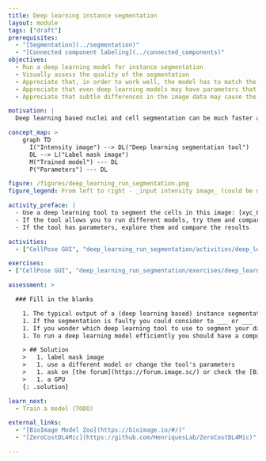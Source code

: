 ```yaml
---
title: Deep learning instance segmentation
layout: module
tags: ["draft"]
prerequisites:
  - "[Segmentation](../segmentation)"
  - "[Connected component labeling](../connected_components)"
objectives:
  - Run a deep learning model for instance segmentation
  - Visually assess the quality of the segmentation
  - Appreciate that, in order to work well, the model has to match the input data
  - Appreciate that even deep learning models may have parameters that need to be tuned
  - Appreciate that subtle differences in the image data may cause the model to fail

motivation: |
  Deep learning based nuclei and cell segmentation can be much faster and more accurate than conventional segmentation methods. In addition, there may be less parameter tuning required than for conventional methods. However, one can still make mistakes, such as applying the wrong deep learning model for the given input data. Both the usefulness and potential pitfalls make it very important to learn how to properly use and judge deep learning based image segmentation.

concept_map: >
    graph TD
      I("Intensity image") --> DL("Deep learning segmentation tool")
      DL --> L("Label mask image")
      M("Trained model") --- DL
      P("Parameters") --- DL

figure: /figures/deep_learning_run_segmentation.png
figure_legend: From left to right - _input intensity image_ (could be multichannel, multidimensional),  _UNET architecture_ that is mostly used a base for modern deep learning methods (such as cellpose/stardist/mesmer) for bioimage segmentation, _network output_ varies based on the model used i.e., xy-gradients/binary mask in case of cellpose and distances to object boundaries/object probabilities in case of stardist, _label mask_ generated using different methods depending upon preceding steps.

activity_preface: |
  - Use a deep learning tool to segment the cells in this image: [xyc_8bit__membranes_nuclei.tif](https://github.com/NEUBIAS/training-resources/raw/master/image_data/xyc_8bit__membranes_nuclei.tif).
  - If the tool allows you to run different models, try them and compare the results
  - If the tool has parameters, explore them and compare the results

activities:
  - ["CellPose GUI", "deep_learning_run_segmentation/activities/deep_learning_cellpose_gui.md", "markdown"]

exercises:
- ["CellPose GUI", "deep_learning_run_segmentation/exercises/deep_learning_cellpose_gui.md", "markdown"]

assessment: >

  ### Fill in the blanks

    1. The typical output of a (deep learning based) instance segmentation is a ___ .
    1. If the segmentation is faulty you could consider to ___ or ___ .
    1. If you wonder which deep learning tool to use to segment your data you could ___ or ____.
    1. To run a deep learning model efficiently you should have a computer with ___ .

    > ## Solution
    >   1. label mask image
    >   1. use a different model or change the tool's parameters
    >   1. ask on [the forum](https://forum.image.sc/) or check the [BioImage Model Zoo](https://bioimage.io/#/)
    >   1. a GPU
    {: .solution}

learn_next:
  - Train a model (TODO)

external_links:
  - "[BioImage Model Zoo](https://bioimage.io/#/)"
  - "[ZeroCostDL4Mic](https://github.com/HenriquesLab/ZeroCostDL4Mic)"

---
```

